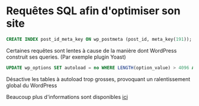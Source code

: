 # Requêtes SQL afin d'optimiser son site

```sql
CREATE INDEX post_id_meta_key ON wp_postmeta (post_id, meta_key(191));
```

Certaines requêtes sont lentes à cause de la manière dont WordPress
construit ses queries. (Par exemple plugin Yoast)

```sql
UPDATE wp_options SET autoload = no WHERE LENGTH(option_value) > 4096 AND autoload = yes;
```

Désactive les tables à autoload trop grosses, provoquant un
ralentissement global du WordPress

Beaucoup plus d'informations sont disponibles
[ici](https://kinsta.com/knowledgebase/wp-options-autoloaded-data/)
